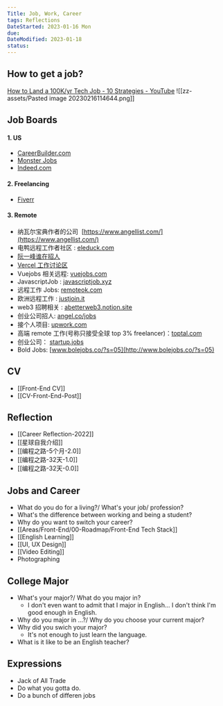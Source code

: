 ```yaml
---
Title: Job, Work, Career
tags: Reflections
DateStarted: 2023-01-16 Mon
due:
DateModified: 2023-01-18
status:
---
```


## How to get a job?

[How to Land a 100K/yr Tech Job - 10 Strategies - YouTube](https://www.youtube.com/watch?v=Xg9ihH15Uto&list=RDCMUCsBjURrPoezykLs9EqgamOA&index=34)
![[zz-assets/Pasted image 20230216114644.png]]

## Job Boards

#### 1. US

- [CareerBuilder.com](https://www.careerbuilder.com/job/J2S65J6B9TD8ZSTSLFJ)
- [Monster Jobs](https://www.monster.com/jobs/search?q=front-end+developer&where=Remote&page=2&so=m.h.s)
- [Indeed.com](https://www.indeed.com/jobs?q=front+end+developer+junior&l=Remote&from=searchOnHP&vjk=1eb106aadea21178)

#### 2. Freelancing

- [Fiverr](https://www.fiverr.com/?source=top_nav)

#### 3. Remote

- 纳瓦尔宝典作者的公司  [https://www.angellist.com/](https://www.angellist.com/)
- 电鸭远程工作者社区 : [eleduck.com](https://eleduck.com/)
- [阮一峰谁在招人](https://github.com/ruanyf/weekly/issues/2960)
- [Vercel 工作讨论区](https://github.com/vercel/next.js/discussions/44541)
- Vuejobs 相关远程: [vuejobs.com](http://vuejobs.com/)
- JavascriptJob : [javascriptjob.xyz](https://javascriptjob.xyz/)
- 远程工作 Jobs: [remoteok.com](http://remoteok.com/)
- 欧洲远程工作 : [justjoin.it](http://justjoin.it/)
- web3 招聘相关 : [abetterweb3.notion.site](https://abetterweb3.notion.site/)
- 创业公司招人: [angel.co/jobs](http://angel.co/jobs)
- 接个人项目: [upwork.com](http://upwork.com/)
- 高端 remote 工作(号称只接受全球 top 3% freelancer)：[toptal.com](http://toptal.com/)
- 创业公司： [startup.jobs](https://startup.jobs/)
- Bold Jobs: [www.bolejobs.co/?s=05](http://www.bolejobs.co/?s=05)

## CV

- [[Front-End CV]]
- [[CV-Front-End-Post]]

## Reflection

- [[Career Reflection-2022]]
- [[星球自我介绍]]
- [[编程之路-5个月-2.0]]
- [[编程之路-32天-1.0]]
- [[编程之路-32天-0.0]]

## Jobs and Career

- What do you do for a living?/ What's your job/ profession?
- What's the difference between working and being a student?
- Why do you want to switch your career?
- [[Areas/Front-End/00-Roadmap/Front-End Tech Stack]]
- [[English Learning]]
- [[UI, UX Design]]
- [[Video Editing]]
- Photographing

## College Major

- What's your major?/ What do you major in?
  - I don't even want to admit that I major in English... I don't think I'm good enough in English.
- Why do you major in ...?/ Why do you choose your current major?
- Why did you swich your major?
  - It's not enough to just learn the language.
- What is it like to be an English teacher?

## Expressions

- Jack of All Trade
- Do what you gotta do.
- Do a bunch of differen jobs
